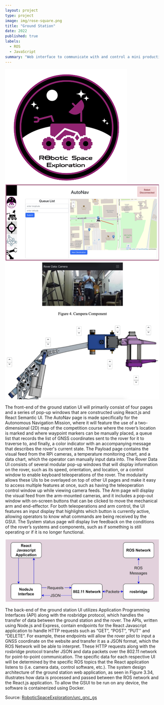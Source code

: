 ```yaml
---
layout: project
type: project
image: img/rose-square.png
title: "Ground Station"
date: 2022
published: true
labels:
  - ROS
  - JavaScript
summary: "Web interface to communicate with and control a mini production Mars rover."
---
```


<img class="img-fluid" src="../img/rose-square.png">
<img class="img-fluid" src="../img/autoNav.png">
<img class="img-fluid" src="../img/armPage.png">

The front-end of the ground station UI will primarily consist of four pages and a series of pop-up windows that are constructed using React.js and React Semantic UI. The AutoNav page is made specifically for the Autonomous Navigation Mission, where it will feature the use of a two-dimensional (2D) map of the competition course where the rover’s location is marked and where waypoint markers can be manually placed, a queue list that records the list of GNSS coordinates sent to the rover for it to traverse to, and finally, a color indicator with an accompanying message that describes the rover's current state. The Payload page contains the visual feed from the RPi cameras, a temperature monitoring chart, and a data chart, which the operator can manually input data into. The Rover Data UI consists of several modular pop-up windows that will display information on the rover, such as its speed, orientation, and location, or a control window to enable keyboard teleoperations of the rover. The modularity allows these UIs to be overlayed on top of other UI pages and make it easy to access multiple features at once, such as having the teleoperation control window up while viewing camera feeds. The Arm page will display the visual feed from the arm-mounted cameras, and it includes a pop-out window with on-screen buttons that can be clicked to move the mechanical arm and end-effector. For both teleoperations and arm control, the UI features an input display that highlights which button is currently active, allowing operators to know what commands are being received by the GSUI. The System status page will display live feedback on the conditions of the rover’s systems and components, such as if something is still operating or if it is no longer functional.

<img class="img-fluid" src="../img/softwareArchitecture.png">

The back-end of the ground station UI utilizes Application Programming Interfaces (API) along with the rosbridge protocol, which handles the transfer of data between the ground station and the rover. The APIs, written using Node.js and Express, contain endpoints for the React Javascript application to handle HTTP requests such as “GET”, “POST”, “PUT'' and “DELETE”. For example, these endpoints will allow the rover pilot to input a GNSS coordinate on the website and transfer it as a JSON format, which the ROS Network will be able to interpret. These HTTP requests along with the rosbridge protocol transfer JSON and data packets over the 802.11 network for point-to-point communication. The specific data for each respective UI will be determined by the specific ROS topics that the React application listens to (i.e. camera data, control software, etc.). The system design architecture of the ground station web application, as seen in Figure 3.34, illustrates how data is processed and passed between the ROS network and the React.js application. To allow the GSUI to be run on any device, the software is containerized using Docker.

Source: <a href="https://github.com/RoboticSpaceExploration/urc_gnc_gs"><i class="large github icon "></i>RoboticSpaceExploration/urc_gnc_gs</a>
